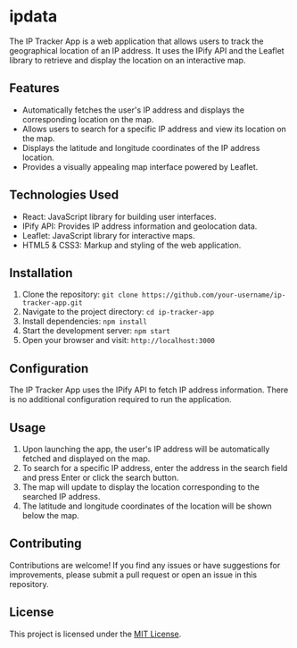 # ipdata


The IP Tracker App is a web application that allows users to track the geographical location of an IP address. It uses the IPify API and the Leaflet library to retrieve and display the location on an interactive map.

## Features

- Automatically fetches the user's IP address and displays the corresponding location on the map.
- Allows users to search for a specific IP address and view its location on the map.
- Displays the latitude and longitude coordinates of the IP address location.
- Provides a visually appealing map interface powered by Leaflet.

## Technologies Used

- React: JavaScript library for building user interfaces.
- IPify API: Provides IP address information and geolocation data.
- Leaflet: JavaScript library for interactive maps.
- HTML5 & CSS3: Markup and styling of the web application.

## Installation

1. Clone the repository: `git clone https://github.com/your-username/ip-tracker-app.git`
2. Navigate to the project directory: `cd ip-tracker-app`
3. Install dependencies: `npm install`
4. Start the development server: `npm start`
5. Open your browser and visit: `http://localhost:3000`

## Configuration

The IP Tracker App uses the IPify API to fetch IP address information. There is no additional configuration required to run the application.

## Usage

1. Upon launching the app, the user's IP address will be automatically fetched and displayed on the map.
2. To search for a specific IP address, enter the address in the search field and press Enter or click the search button.
3. The map will update to display the location corresponding to the searched IP address.
4. The latitude and longitude coordinates of the location will be shown below the map.

## Contributing

Contributions are welcome! If you find any issues or have suggestions for improvements, please submit a pull request or open an issue in this repository.

## License

This project is licensed under the [MIT License](LICENSE).
